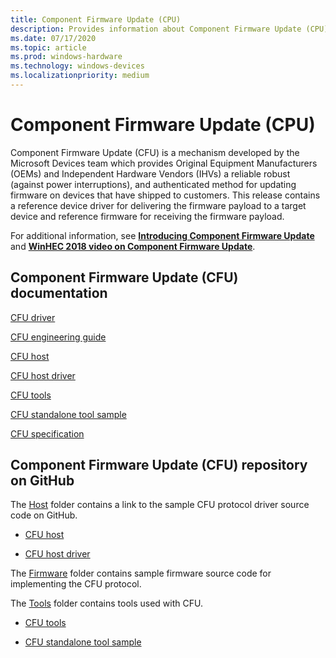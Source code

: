 ```yaml
---
title: Component Firmware Update (CPU) 
description: Provides information about Component Firmware Update (CPU)
ms.date: 07/17/2020
ms.topic: article
ms.prod: windows-hardware
ms.technology: windows-devices
ms.localizationpriority: medium
---
```


# Component Firmware Update (CPU)

Component Firmware Update (CFU) is a mechanism developed by the Microsoft Devices team which provides Original Equipment Manufacturers (OEMs) and Independent Hardware Vendors (IHVs) a reliable robust (against power interruptions), and authenticated method for updating firmware on devices that have shipped to customers. This release contains a reference device driver for delivering the firmware payload to a target device and reference firmware for receiving the firmware payload.

For additional information, see [**Introducing Component Firmware Update**](https://blogs.windows.com/buildingapps/?p=54456) and [**WinHEC 2018 video on Component Firmware Update**](https://developer.microsoft.com/windows/hardware/events).

## Component Firmware Update (CFU) documentation

[CFU driver](cfu-driver.md)

[CFU engineering guide](cfu-engineering-guide.md)

[CFU host](cfu-host.md)

[CFU host driver](cfu-host-driver.md)

[CFU tools](cfu-tools.md)

[CFU standalone tool sample](cfu-standalone-tool-sample.md)

[CFU specification](cfu-specification.md)

## Component Firmware Update (CFU) repository on GitHub

The [Host](https://github.com/Microsoft/CFU/tree/master/Host) folder contains a link to the sample CFU protocol driver source code on GitHub.

- [CFU host](cfu-host.md)

- [CFU host driver](cfu-host-driver.md)

The [Firmware](https://github.com/Microsoft/CFU/tree/master/Firmware) folder contains sample firmware source code for implementing the CFU protocol.

The [Tools](https://github.com/Microsoft/CFU/tree/master/Tools) folder contains tools used with CFU.

- [CFU tools](cfu-tools.md)

- [CFU standalone tool sample](cfu-standalone-tool-sample.md)
